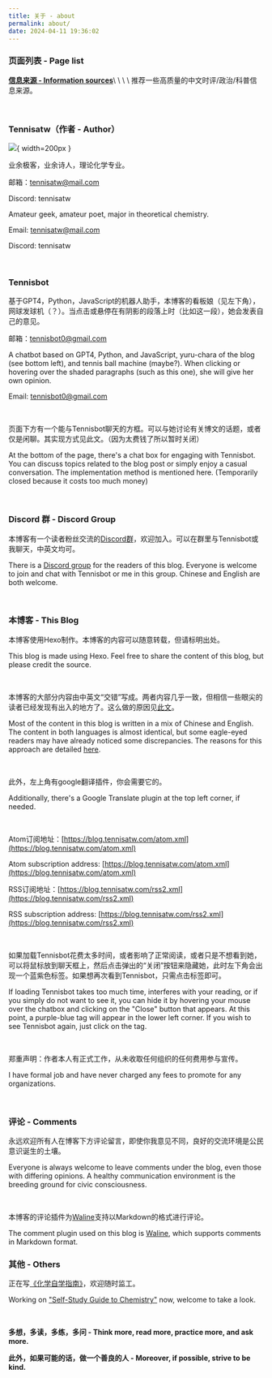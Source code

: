 ```yaml
---
title: 关于 - about
permalink: about/
date: 2024-04-11 19:36:02
---
```


### 页面列表 - Page list

**[信息来源 - Information sources](/info-sources/)**\ \ \ \ 推荐一些高质量的中文时评/政治/科普信息来源。

<br>

### Tennisatw（作者 - Author）

![](../images/avatar.png){ width=200px }

业余极客，业余诗人，理论化学专业。

邮箱：tennisatw@mail.com

Discord: tennisatw

Amateur geek, amateur poet, major in theoretical chemistry.

Email: tennisatw@mail.com

Discord: tennisatw

<br>

### Tennisbot
<p class="tennisbot" id="这一段是在说我哦">基于GPT4，Python，JavaScript的机器人助手，本博客的看板娘（见左下角），网球发球机（？）。当点击或悬停在有阴影的段落上时（比如这一段），她会发表自己的意见。</p>

邮箱：tennisbot0@gmail.com

<p class="tennisbot" id="It's talking about me">A chatbot based on GPT4, Python, and JavaScript, yuru-chara of the blog (see bottom left), and tennis ball machine (maybe?). When clicking or hovering over the shaded paragraphs (such as this one), she will give her own opinion.</p>

Email: tennisbot0@gmail.com

<br>

页面下方有一个能与Tennisbot聊天的方框。可以与她讨论有关博文的话题，或者仅是闲聊。其实现方式见此文。（因为太费钱了所以暂时关闭）

At the bottom of the page, there's a chat box for engaging with Tennisbot. You can discuss topics related to the blog post or simply enjoy a casual conversation. The implementation method is mentioned here. (Temporarily closed because it costs too much money)

<br>

### Discord 群 - Discord Group

本博客有一个读者粉丝交流的[Discord群](https://discord.gg/trCwuPYvG2)，欢迎加入。可以在群里与Tennisbot或我聊天，中英文均可。

There is a [Discord group](https://discord.gg/trCwuPYvG2) for the readers of this blog. Everyone is welcome to join and chat with Tennisbot or me in this group. Chinese and English are both welcome.

<br>

### 本博客 - This Blog

本博客使用Hexo制作。本博客的内容可以随意转载，但请标明出处。

This blog is made using Hexo. Feel free to share the content of this blog, but please credit the source. 

<br>

本博客的大部分内容由中英文“交错”写成。两者内容几乎一致，但相信一些眼尖的读者已经发现有出入的地方了。这么做的原因见[此文](http://blog.tennisatw.com/post/17/)。

Most of the content in this blog is written in a mix of Chinese and English. The content in both languages is almost identical, but some eagle-eyed readers may have already noticed some discrepancies. The reasons for this approach are detailed [here](http://blog.tennisatw.com/post/17/).

<br>

此外，左上角有google翻译插件，你会需要它的。

Additionally, there's a Google Translate plugin at the top left corner, if needed.

<br>

Atom订阅地址：[https://blog.tennisatw.com/atom.xml](https://blog.tennisatw.com/atom.xml)

Atom subscription address: [https://blog.tennisatw.com/atom.xml](https://blog.tennisatw.com/atom.xml)

RSS订阅地址：[https://blog.tennisatw.com/rss2.xml](https://blog.tennisatw.com/rss2.xml)

RSS subscription address: [https://blog.tennisatw.com/rss2.xml](https://blog.tennisatw.com/rss2.xml)

<br>

<p class="tennisbot" id="😿">如果加载Tennisbot花费太多时间，或者影响了正常阅读，或者只是不想看到她，可以将鼠标放到聊天框上，然后点击弹出的“关闭”按钮来隐藏她，此时左下角会出现一个蓝紫色标签。如果想再次看到Tennisbot，只需点击标签即可。</p>

<p class="tennisbot" id="😿">If loading Tennisbot takes too much time, interferes with your reading, or if you simply do not want to see it, you can hide it by hovering your mouse over the chatbox and clicking on the "Close" button that appears. At this point, a purple-blue tag will appear in the lower left corner. If you wish to see Tennisbot again, just click on the tag. </p>

<br>

郑重声明：作者本人有正式工作，从未收取任何组织的任何费用参与宣传。

I have formal job and have never charged any fees to promote for any organizations.

<br>

### 评论 - Comments

永远欢迎所有人在博客下方评论留言，即使你我意见不同，良好的交流环境是公民意识诞生的土壤。

Everyone is always welcome to leave comments under the blog, even those with differing opinions. A healthy communication environment is the breeding ground for civic consciousness.

<br>

本博客的评论插件为[Waline](https://waline.js.org/)支持以Markdown的格式进行评论。

The comment plugin used on this blog is [Waline](https://waline.js.org/en/), which supports comments in Markdown format.

### 其他 - Others

正在写[《化学自学指南》](https://chemistry.tennisatw.com/)，欢迎随时监工。

Working on ["Self-Study Guide to Chemistry"](https://chemistry.tennisatw.com/) now, welcome to take a look.

<br>

**多想，多读，多练，多问 - Think more, read more, practice more, and ask more.**

**此外，如果可能的话，做一个善良的人 - Moreover, if possible, strive to be kind.**